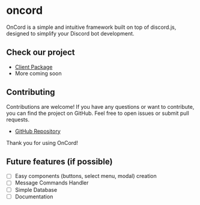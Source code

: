 # oncord
OnCord is a simple and intuitive framework built on top of discord.js, designed to simplify your Discord bot development.

## Check our project
- [Client Package](https://github.com/igorwastaken/oncord/tree/main/packages)
- More coming soon

## Contributing

Contributions are welcome! If you have any questions or want to contribute, you can find the project on GitHub. Feel free to open issues or submit pull requests.

- [GitHub Repository](https://github.com/igorwastaken/oncord)

Thank you for using OnCord!

## Future features (if possible)
- [ ] Easy components (buttons, select menu, modal) creation
- [ ] Message Commands Handler
- [ ] Simple Database
- [ ] Documentation